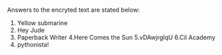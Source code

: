 Answers to the encryted text are stated below: 

1. Yellow submarine
2. Hey Jude
3. Paperback Writer
4.Here Comes the Sun
5.vDAwjrgIqU
6.Cil Academy 
7. pythonista!
